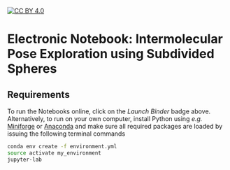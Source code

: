 [![CC BY 4.0][cc-by-shield]][cc-by]

[cc-by]: http://creativecommons.org/licenses/by/4.0/
[cc-by-shield]: https://img.shields.io/badge/License-CC%20BY%204.0-lightgrey.svg

# Electronic Notebook: Intermolecular Pose Exploration using Subdivided Spheres

## Requirements

To run the Notebooks online, click on the _Launch Binder_ badge above. Alternatively, to run on your own computer,
install Python using _e.g._ [Miniforge](https://github.com/conda-forge/miniforge) or [Anaconda](https://docs.conda.io)
and make sure all required packages are loaded by issuing the following terminal commands

``` bash
conda env create -f environment.yml
source activate my_environment
jupyter-lab
```

